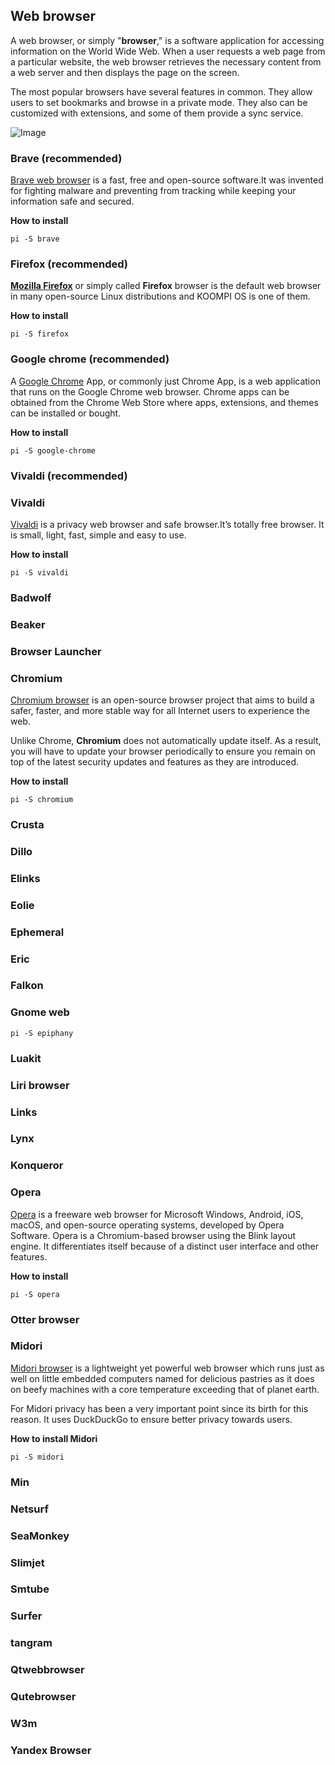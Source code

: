 ## Web browser

A web browser, or simply "**browser**," is a software application for accessing information on the World Wide Web. When a user requests a web page from a particular website, the web browser retrieves the necessary content from a web server and then displays the page on the screen.

The most popular browsers have several features in common. They allow users to set bookmarks and browse in a private mode. They also can be customized with extensions, and some of them provide a sync service.

![Image](/public/Images/browser1000.png)
### Brave (recommended)

[Brave web browser](#) is a fast, free and open-source software.It was invented for fighting malware and preventing from tracking while keeping your information safe and secured.

**How to install**

```
pi -S brave
```
### Firefox (recommended)

[**Mozilla Firefox**](#) or simply called **Firefox** browser is the default web browser in many open-source Linux distributions and KOOMPI OS is one of them.

**How to install**

```
pi -S firefox
```

### Google chrome (recommended)

A [Google Chrome]() App, or commonly just Chrome App, is a web application that runs on the Google
Chrome web browser. Chrome apps can be obtained from the Chrome Web Store where apps,
extensions, and themes can be installed or bought.

**How to install**

```
pi -S google-chrome
```
### Vivaldi (recommended)

### Vivaldi
[Vivaldi]() is a privacy web browser and safe browser.It’s totally free browser. It is small, light, fast, simple and easy to use.

**How to install**
```
pi -S vivaldi
```

### Badwolf      
### Beaker
### Browser Launcher
### Chromium

[Chromium browser](#) is an open-source browser project that aims to build a safer, faster, and more stable way for all Internet users to experience the web.

Unlike Chrome, **Chromium** does not automatically update itself. As a result, you will have to update your browser periodically to ensure you remain on top of the latest security updates and features as they are introduced.


**How to install**

```
pi -S chromium
```
### Crusta
### Dillo
### Elinks
### Eolie
### Ephemeral
### Eric
### Falkon
### Gnome web
```
pi -S epiphany
```
### Luakit
### Liri browser
### Links
### Lynx 
### Konqueror 
### Opera

[Opera](#) is a freeware web browser for Microsoft Windows, Android, iOS, macOS, and open-source operating systems, developed by Opera Software. Opera is a Chromium-based browser using the Blink layout engine. It differentiates itself because of a distinct user interface and other features.

**How to install**

```
pi -S opera
```

### Otter browser
### Midori

[Midori browser](#) is a lightweight yet powerful web browser which runs just as well on little embedded computers named for delicious pastries as it does on beefy machines with a core temperature exceeding that of planet earth.

For Midori privacy has been a very important point since its birth for this reason. It uses DuckDuckGo to ensure better privacy towards users.

**How to install Midori**

```
pi -S midori
```
### Min
### Netsurf
### SeaMonkey
### Slimjet
### Smtube
### Surfer
### tangram
### Qtwebbrowser
### Qutebrowser
### W3m

### Yandex Browser
